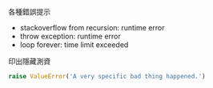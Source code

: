 
各種錯誤提示
* stackoverflow from recursion: runtime error
* throw exception: runtime error
* loop forever: time limit exceeded


印出隱藏測資
```python
raise ValueError('A very specific bad thing happened.')
```